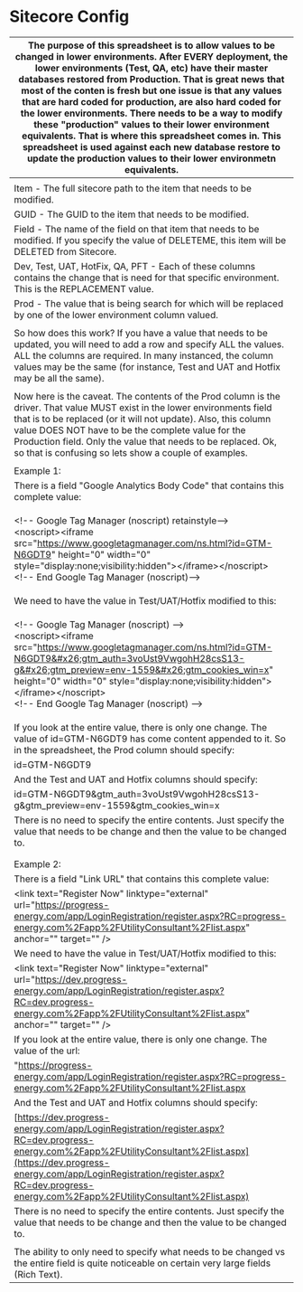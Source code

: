 # Sitecore Config

| The purpose of this spreadsheet is to allow values to be changed in lower environments. After EVERY deployment, the lower environments (Test, QA, etc) have their master databases restored from Production. That is great news that most of the conten is fresh but one issue is that any values that are hard coded for production, are also hard coded for the lower environments. There needs to be a way to modify these "production" values to their lower environment equivalents. That is where this spreadsheet comes in. This spreadsheet is used against each new database restore to update the production values to their lower environmetn equivalents. |
| --------------------------------------------------------------------------------------------------------------------------------------------------------------------------------------------------------------------------------------------------------------------------------------------------------------------------------------------------------------------------------------------------------------------------------------------------------------------------------------------------------------------------------------------------------------------------------------------------------------------------------------------------------------------- |
|                                                                                                                                                                                                                                                                                                                                                                                                                                                                                                                                                                                                                                                                       |
| Item - The full sitecore path to the item that needs to be modified.                                                                                                                                                                                                                                                                                                                                                                                                                                                                                                                                                                                                  |
| GUID - The GUID to the item that needs to be modified.                                                                                                                                                                                                                                                                                                                                                                                                                                                                                                                                                                                                                |
| Field - The name of the field on that item that needs to be modified. If you specify the value of DELETEME, this item will be DELETED from Sitecore.                                                                                                                                                                                                                                                                                                                                                                                                                                                                                                                  |
| Dev, Test, UAT, HotFix, QA, PFT - Each of these columns contains the change that is need for that specific environment. This is the REPLACEMENT value.                                                                                                                                                                                                                                                                                                                                                                                                                                                                                                                |
| Prod - The value that is being search for which will be replaced by one of the lower environment column valued.                                                                                                                                                                                                                                                                                                                                                                                                                                                                                                                                                       |
|                                                                                                                                                                                                                                                                                                                                                                                                                                                                                                                                                                                                                                                                       |
| So how does this work? If you have a value that needs to be updated, you will need to add a row and specify ALL the values. ALL the columns are required. In many instanced, the column values may be the same (for instance, Test and UAT and Hotfix may be all the same).                                                                                                                                                                                                                                                                                                                                                                                           |
|                                                                                                                                                                                                                                                                                                                                                                                                                                                                                                                                                                                                                                                                       |
| Now here is the caveat. The contents of the Prod column is the driver. That value MUST exist in the lower environments field that is to be replaced (or it will not update). Also, this column value DOES NOT have to be the complete value for the Production field. Only the value that needs to be replaced. Ok, so that is confusing so lets show a couple of examples.                                                                                                                                                                                                                                                                                           |
|                                                                                                                                                                                                                                                                                                                                                                                                                                                                                                                                                                                                                                                                       |
| Example 1:                                                                                                                                                                                                                                                                                                                                                                                                                                                                                                                                                                                                                                                            |
| There is a field "Google Analytics Body Code" that contains this complete value:                                                                                                                                                                                                                                                                                                                                                                                                                                                                                                                                                                                      |
| <p>&#x3C;!-- Google Tag Manager (noscript) retainstyle--><br>&#x3C;noscript>&#x3C;iframe src="https://www.googletagmanager.com/ns.html?id=GTM-N6GDT9" height="0" width="0" style="display:none;visibility:hidden">&#x3C;/iframe>&#x3C;/noscript><br>&#x3C;!-- End Google Tag Manager (noscript)--></p>                                                                                                                                                                                                                                                                                                                                                                |
| We need to have the value in Test/UAT/Hotfix modified to this:                                                                                                                                                                                                                                                                                                                                                                                                                                                                                                                                                                                                        |
| <p>&#x3C;!-- Google Tag Manager (noscript) --><br>&#x3C;noscript>&#x3C;iframe src="https://www.googletagmanager.com/ns.html?id=GTM-N6GDT9&#x26;gtm_auth=3voUst9VwgohH28csS13-g&#x26;gtm_preview=env-1559&#x26;gtm_cookies_win=x" height="0" width="0" style="display:none;visibility:hidden">&#x3C;/iframe>&#x3C;/noscript><br>&#x3C;!-- End Google Tag Manager (noscript) --></p>                                                                                                                                                                                                                                                                                    |
| If you look at the entire value, there is only one change. The value of id=GTM-N6GDT9 has come content appended to it. So in the spreadsheet, the Prod column should specify:                                                                                                                                                                                                                                                                                                                                                                                                                                                                                         |
| id=GTM-N6GDT9                                                                                                                                                                                                                                                                                                                                                                                                                                                                                                                                                                                                                                                         |
| And the Test and UAT and Hotfix columns should specify:                                                                                                                                                                                                                                                                                                                                                                                                                                                                                                                                                                                                               |
| id=GTM-N6GDT9\&gtm_auth=3voUst9VwgohH28csS13-g\&gtm_preview=env-1559\&gtm_cookies_win=x                                                                                                                                                                                                                                                                                                                                                                                                                                                                                                                                                                               |
| There is no need to specify the entire contents. Just specify the value that needs to be change and then the value to be changed to.                                                                                                                                                                                                                                                                                                                                                                                                                                                                                                                                  |
|                                                                                                                                                                                                                                                                                                                                                                                                                                                                                                                                                                                                                                                                       |
|                                                                                                                                                                                                                                                                                                                                                                                                                                                                                                                                                                                                                                                                       |
| Example 2:                                                                                                                                                                                                                                                                                                                                                                                                                                                                                                                                                                                                                                                            |
| There is a field "Link URL" that contains this complete value:                                                                                                                                                                                                                                                                                                                                                                                                                                                                                                                                                                                                        |
| \<link text="Register Now" linktype="external" url="https://progress-energy.com/app/LoginRegistration/register.aspx?RC=progress-energy.com%2Fapp%2FUtilityConsultant%2Flist.aspx" anchor="" target="" />                                                                                                                                                                                                                                                                                                                                                                                                                                                              |
| We need to have the value in Test/UAT/Hotfix modified to this:                                                                                                                                                                                                                                                                                                                                                                                                                                                                                                                                                                                                        |
| \<link text="Register Now" linktype="external" url="https://dev.progress-energy.com/app/LoginRegistration/register.aspx?RC=dev.progress-energy.com%2Fapp%2FUtilityConsultant%2Flist.aspx" anchor="" target="" />                                                                                                                                                                                                                                                                                                                                                                                                                                                      |
| If you look at the entire value, there is only one change. The value of the url:                                                                                                                                                                                                                                                                                                                                                                                                                                                                                                                                                                                      |
| "https://progress-energy.com/app/LoginRegistration/register.aspx?RC=progress-energy.com%2Fapp%2FUtilityConsultant%2Flist.aspx                                                                                                                                                                                                                                                                                                                                                                                                                                                                                                                                         |
| And the Test and UAT and Hotfix columns should specify:                                                                                                                                                                                                                                                                                                                                                                                                                                                                                                                                                                                                               |
| [https://dev.progress-energy.com/app/LoginRegistration/register.aspx?RC=dev.progress-energy.com%2Fapp%2FUtilityConsultant%2Flist.aspx](https://dev.progress-energy.com/app/LoginRegistration/register.aspx?RC=dev.progress-energy.com%2Fapp%2FUtilityConsultant%2Flist.aspx)                                                                                                                                                                                                                                                                                                                                                                                          |
| There is no need to specify the entire contents. Just specify the value that needs to be change and then the value to be changed to.                                                                                                                                                                                                                                                                                                                                                                                                                                                                                                                                  |
|                                                                                                                                                                                                                                                                                                                                                                                                                                                                                                                                                                                                                                                                       |
| The ability to only need to specify what needs to be changed vs the entire field is quite noticeable on certain very large fields (Rich Text).                                                                                                                                                                                                                                                                                                                                                                                                                                                                                                                        |
